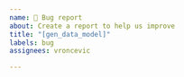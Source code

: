 ```yaml
---
name: 🐛 Bug report
about: Create a report to help us improve
title: "[gen_data_model]"
labels: bug
assignees: vroncevic

---
```



